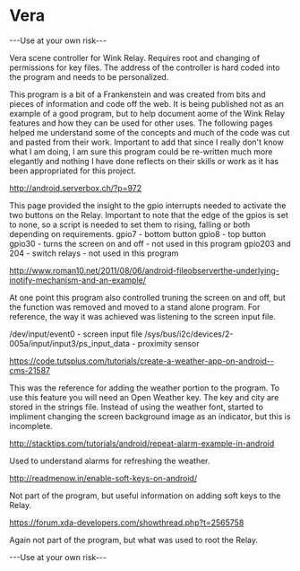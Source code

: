 # Vera

---Use at your own risk---

Vera scene controller for Wink Relay.  Requires root and changing of permissions for key files.  The address of the controller is hard coded into the program and needs to be personalized.  

This program is a bit of a Frankenstein and was created from bits and pieces of information and code off the web.  It is being published not as an example of a good program, but to help document aome of the Wink Relay features and how they can be used for other uses.  The following pages helped me understand some of the concepts and much of the code was cut and pasted from their work.  Important to add that since I really don't know what I am doing, I am sure this program could be re-written much more elegantly and nothing I have done reflects on their skills or work as it has been appropriated for this project.

http://android.serverbox.ch/?p=972

This page provided the insight to the gpio interrupts needed to activate the two buttons on the Relay.  Important to note that the edge of the gpios is set to none, so a script is needed to set them to rising, falling or both depending on requirements.
gpio7 - bottom button
gpio8 - top button
gpio30 - turns the screen on and off - not used in this program
gpio203 and 204 - switch relays - not used in this program

http://www.roman10.net/2011/08/06/android-fileobserverthe-underlying-inotify-mechanism-and-an-example/

At one point this program also controlled truning the screen on and off, but the function was removed and moved to a stand alone program.  For reference, the way it was achieved was listening to the screen input file.

/dev/input/event0 - screen input file
/sys/bus/i2c/devices/2-005a/input/input3/ps_input_data - proximity sensor

https://code.tutsplus.com/tutorials/create-a-weather-app-on-android--cms-21587

This was the reference for adding the weather portion to the program.  To use this feature you will need an Open Weather key.  The key and city are stored in the strings file.  Instead of using the weather font, started to impliment changing the screen background image as an indicator, but this is incomplete.

http://stacktips.com/tutorials/android/repeat-alarm-example-in-android

Used to understand alarms for refreshing the weather.

http://readmenow.in/enable-soft-keys-on-android/

Not part of the program, but useful information on adding soft keys to the Relay.

https://forum.xda-developers.com/showthread.php?t=2565758

Again not part of the program, but what was used to root the Relay.

---Use at your own risk---



